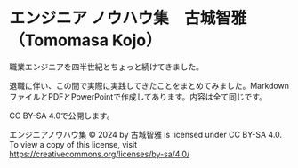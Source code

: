 # エンジニア ノウハウ集　古城智雅（Tomomasa Kojo）

職業エンジニアを四半世紀とちょっと続けてきました。

退職に伴い、この間で実際に実践してきたことをまとめてみました。MarkdownファイルとPDFとPowerPointで作成してあります。内容は全て同じです。

CC BY-SA 4.0で公開します。

エンジニアノウハウ集 © 2024 by 古城智雅 is licensed under CC BY-SA 4.0. To view a copy of this license, visit https://creativecommons.org/licenses/by-sa/4.0/
